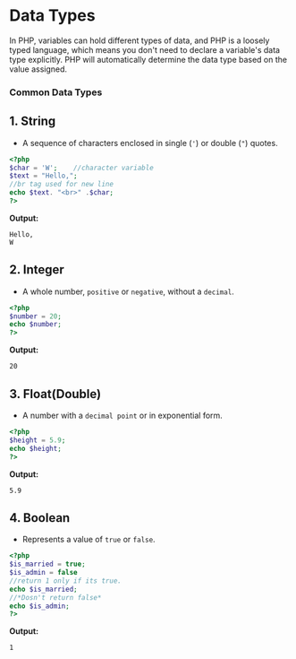 # Data Types

In PHP, variables can hold different types of data, and PHP is a loosely typed language, which means you don't need to declare a variable's data type explicitly. PHP will automatically determine the data type based on the value assigned.

### Common Data Types


## 1. String
   - A sequence of characters enclosed in single (`'`) or double (`"`) quotes.
  
  ```php
  <?php
  $char = 'W';    //character variable
  $text = "Hello,";
  //br tag used for new line
  echo $text. "<br>" .$char;
  ?>
  ```


**Output:**
```
Hello,
W
```

## 2. Integer
   - A whole number, `positive` or `negative`, without a `decimal`.
  
  ```php
  <?php
  $number = 20;
  echo $number;
  ?>
  ```
  **Output:**
```
20
```

## 3. Float(Double)
   - A number with a `decimal point` or in exponential form.
  
  ```php
  <?php
  $height = 5.9;
  echo $height;
  ?>
  ```
  **Output:**
```
5.9
```

## 4. Boolean
   - Represents a value of `true` or `false`.
  
  ```php
  <?php
  $is_married = true;
  $is_admin = false
  //return 1 only if its true.
  echo $is_married;
  //*Dosn't return false*
  echo $is_admin;
  ?>
  ```

  **Output:**
```
1
```



